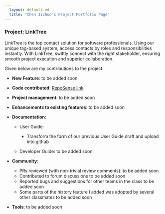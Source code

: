```yaml
---
  layout: default.md
  title: "Chen Jizhuo's Project Portfolio Page"
---
```


### Project: LinkTree

LinkTree is the top contact solution for software professionals. Using our unique tag-based system, access contacts by roles and responsibilities instantly. With LinkTree, swiftly connect with the right stakeholder, ensuring smooth project execution and superior collaboration.

Given below are my contributions to the project.

* **New Feature**: to be added soon

* **Code contributed**: [RepoSense link]()

* **Project management**: to be added soon

* **Enhancements to existing features**: to be added soon

* **Documentation**:
    * User Guide:
        * Transform the form of our previous User Guide draft and upload into github

    * Developer Guide:
      to be added soon

* **Community**:
    * PRs reviewed (with non-trivial review comments): to be added soon
    * Contributed to forum discussions to be added soon
    * Reported bugs and suggestions for other teams in the class to be added soon
    * Some parts of the history feature I added was adopted by several other classmates to be added soon

* **Tools**:
  to be added soon


